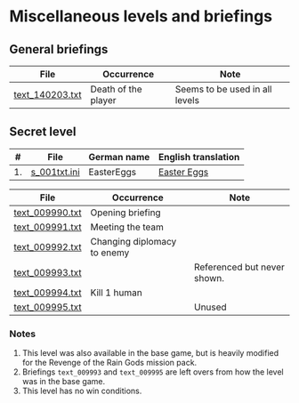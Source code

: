 # Miscellaneous levels and briefings

## General briefings

| File | Occurrence | Note |
|--|--|--|
| [text_140203.txt](./Data_m/C1_txt/C1_fhll/text_140203.txt) | Death of the player | Seems to be used in all levels |


## Secret level

| # | File | German name | English translation |
|--|--|--|--|
| 1. | [s_001txt.ini](./Data_m/s_001txt.ini) | EasterEggs | [Easter Eggs](#) |

| File | Occurrence | Note |
|--|--|--|
| [text_009990.txt](./Data_m/C1_txt/C1_fhll/text_009990.txt) | Opening briefing |  |
| [text_009991.txt](./Data_m/C1_txt/C1_fhll/text_009991.txt) | Meeting the team |  |
| [text_009992.txt](./Data_m/C1_txt/C1_fhll/text_009992.txt) | Changing diplomacy to enemy |  |
| [text_009993.txt](./Data_m/C1_txt/C1_fhll/text_009993.txt) | | Referenced but never shown. |
| [text_009994.txt](./Data_m/C1_txt/C1_fhll/text_009994.txt) | Kill 1 human |  |
| [text_009995.txt](./Data_m/C1_txt/C1_fhll/text_009995.txt) | | Unused |

### Notes

1. This level was also available in the base game, but is heavily modified for the Revenge of the Rain Gods mission pack.
2. Briefings `text_009993` and `text_009995` are left overs from how the level was in the base game.
3. This level has no win conditions.
